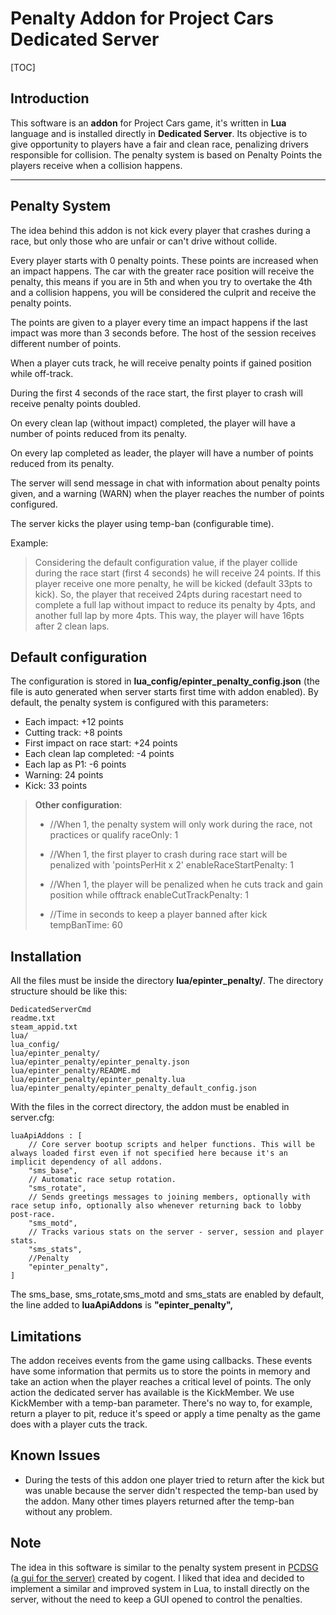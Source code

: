 Penalty Addon for Project Cars Dedicated Server
===================

[TOC]


Introduction
------------

This software is an **addon** for Project Cars game, it's written in **Lua** language and is installed directly in **Dedicated Server**. Its objective is to give opportunity to players have a fair and clean race, penalizing drivers responsible for collision. The penalty system is based on Penalty Points the players receive when a collision happens.

----------
Penalty System
----------

The idea behind this addon is not kick every player that crashes during a race, but only those who are unfair or can't drive without collide.

Every player starts with 0 penalty points. These points are increased when an impact happens. The car with the greater race position will receive the penalty, this means if you are in 5th and when you try to overtake the 4th and a collision happens, you will be considered the culprit and receive the penalty points.

The points are given to a player every time an impact happens if the last impact was more than 3 seconds before. The host of the session receives different number of points.

When a player cuts track, he will receive penalty points if gained position while off-track.

During the first 4 seconds of the race start, the first player to crash will receive penalty points doubled.

On every clean lap (without impact) completed, the player will have a number of points reduced from its penalty.

On every lap completed as leader, the player will have a number of points reduced from its penalty.

The server will send message in chat with information about penalty points given, and a warning (WARN) when the player reaches the number of points configured.

The server kicks the player using temp-ban (configurable time).

Example:
> Considering the default configuration value, if the player collide during the race start (first 4 seconds) he will receive 24 points. If this player receive one more penalty, he will be kicked (default 33pts to kick). So, the player that received 24pts during racestart need to complete a full lap without impact to reduce its penalty by 4pts, and another full lap by more 4pts. This way, the player will have 16pts after 2 clean laps.

Default configuration
----------
The configuration is stored in **lua_config/epinter_penalty_config.json** (the file is auto generated when server starts first time with addon enabled). By default, the penalty system is configured with this parameters:

* Each impact:  +12 points
* Cutting track:  +8 points
* First impact on race start:  +24 points
* Each clean lap completed:  -4 points
* Each lap as P1: -6 points
* Warning: 24 points
* Kick: 33 points
  
>  **Other configuration**:
>  
>* //When 1, the penalty system will only work during the race, not practices or qualify
>raceOnly: 1
>        
>* //When 1, the first player to crash during race start will be penalized with 'pointsPerHit x 2'
> enableRaceStartPenalty: 1
>       
>* //When 1, the player will be penalized when he cuts track and gain position while offtrack
> enableCutTrackPenalty: 1
>        
>* //Time in seconds to keep a player banned after kick
> tempBanTime: 60  

Installation
----------
All the files must be inside the directory **lua/epinter_penalty/**. The directory structure should be like this:
```
DedicatedServerCmd
readme.txt
steam_appid.txt
lua/
lua_config/
lua/epinter_penalty/
lua/epinter_penalty/epinter_penalty.json
lua/epinter_penalty/README.md
lua/epinter_penalty/epinter_penalty.lua
lua/epinter_penalty/epinter_penalty_default_config.json
``` 

With the files in the correct directory, the addon must be enabled in server.cfg:

```
luaApiAddons : [
    // Core server bootup scripts and helper functions. This will be always loaded first even if not specified here because it's an implicit dependency of all addons.
    "sms_base",
    // Automatic race setup rotation.
    "sms_rotate",
    // Sends greetings messages to joining members, optionally with race setup info, optionally also whenever returning back to lobby post-race.
    "sms_motd",
    // Tracks various stats on the server - server, session and player stats.
    "sms_stats",
    //Penalty
    "epinter_penalty",
]
```
The sms_base, sms_rotate,sms_motd and sms_stats are enabled by default, the line added to **luaApiAddons** is **"epinter_penalty",**

Limitations
----------

The addon receives events from the game using callbacks. These events have some information that permits us to store the points in memory and take an action when the player reaches a critical level of points. The only action the dedicated server has available is the KickMember. We use KickMember with a temp-ban parameter. There's no way to, for example, return a player to pit, reduce it's speed or apply a time penalty as the game does with a player cuts the track.

Known Issues
----------
* During the tests of this addon one player tried to return after the kick but was unable because the server didn't respected the temp-ban used by the addon. Many other times players returned after the temp-ban without any problem.

Note
----------

The idea in this software is  similar to the penalty system present in [PCDSG (a gui for the server)](http://forum.projectcarsgame.com/showthread.php?31634-Project-Cars-Dedicated-Server-GUI-Launcher-with-%93live-timing%93-(results-timetable-)) created by cogent. I liked that idea and decided to implement a similar and improved system in Lua, to install directly on the server, without the need to keep a GUI opened to control the penalties.
